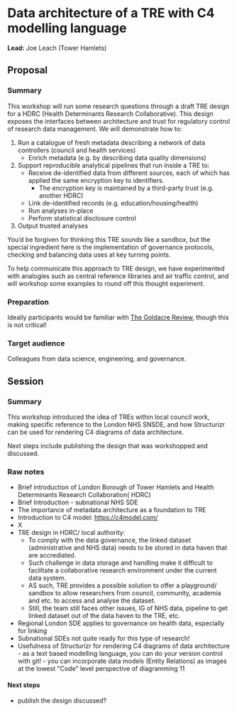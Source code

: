 # Data architecture of a TRE with C4 modelling language

**Lead:** Joe Leach (Tower Hamlets)

## Proposal

### Summary

This workshop will run some research questions through a draft TRE design for a HDRC (Health Determinants Research Collaborative).
This design exposes the interfaces between architecture and trust for regulatory control of research data management.
We will demonstrate how to:

1. Run a catalogue of fresh metadata describing a network of data controllers (council and health services)
   - Enrich metadata (e.g. by describing data quality dimensions)
2. Support reproducible analytical pipelines that run inside a TRE to:
   - Receive de-identified data from different sources, each of which has applied the same encryption key to identifiers.
     - The encryption key is maintained by a third-party trust (e.g. another HDRC)
   - Link de-identified records (e.g. education/housing/health)
   - Run analyses in-place
   - Perform statistical disclosure control
3. Output trusted analyses

You’d be forgiven for thinking this TRE sounds like a sandbox, but the special ingredient here is the implementation of governance protocols, checking and balancing data uses at key turning points.

To help communicate this approach to TRE design, we have experimented with analogies such as central reference libraries and air traffic control, and will workshop some examples to round off this thought experiment.

### Preparation

Ideally participants would be familiar with [The Goldacre Review](https://www.goldacrereview.org/), though this is not critical!

### Target audience

Colleagues from data science, engineering, and governance.

## Session

### Summary

This workshop introduced the idea of TREs within local council work, making specific reference to the London NHS SNSDE, and how Structurizr can be used for rendering C4 diagrams of data architecture.

Next steps include publishing the design that was workshopped and discussed.

### Raw notes

- Brief introduction of London Borough of Tower Hamlets and Health Determinants Research Collaboration( HDRC)
- Brief Introduction - subnational NHS SDE
- The importance of metadata architecture as a foundation to TRE
- Introduction to C4 model: https://c4model.com/
- X
- TRE design in HDRC/ local authority:
  - To comply with the data governance, the linked dataset (administrative and NHS data) needs to be stored in data haven that are accrediated.
  - Such challenge in data storage and handling make it difficult to facilitate a collaborative research environment under the current data system.
  - AS such, TRE provides a possible solution to offer a playground/ sandbox to allow researchers from council, community, academia and etc. to access and analyse the dataset.
  - Still, the team still faces other issues, IG of NHS data, pipeline to get linked dataset out of the data haven to the TRE, etc.
- Regional London SDE applies to governance on health data, especially for linking
- Subnational SDEs not quite ready for this type of research!
- Usefulness of Structurizr for rendering C4 diagrams of data architecture - as a text based modelling language, you can do your version control with git! - you can incorporate data models (Entity Relations) as images at the lowest "Code" level perspective of diagramming
  11

#### Next steps

- publish the design discussed?
